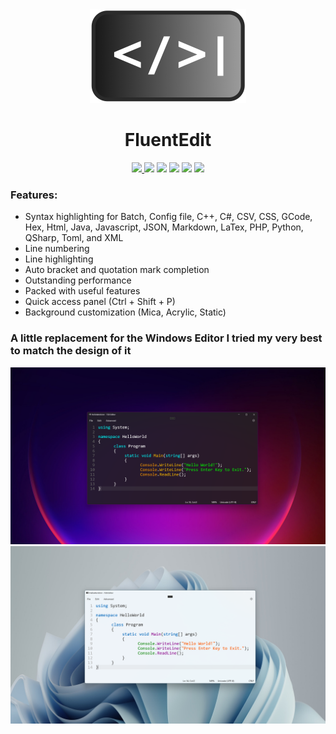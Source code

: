 <div align="center">
<img src="images/Icon1.png" height="150px" width="auto">
<h1>FluentEdit</h1>
</div>


<div align="center">
     <a href="https://www.microsoft.com/store/productId/9NWL9M9JPQ36">
         <img src="https://img.shields.io/badge/Download demo App-Microsoft%20Store-brightgreen?style=flat">
    </a>
<img src="https://img.shields.io/github/issues/FrozenAssassine/FluentEdit.svg?style=flat">
<img src="https://img.shields.io/github/issues-closed/FrozenAssassine/FluentEdit.svg">
<img src="https://img.shields.io/github/stars/FrozenAssassine/FluentEdit.svg">
<img src="https://img.shields.io/github/forks/FrozenAssassine/FluentEdit.svg">
<img src="https://img.shields.io/github/repo-size/FrozenAssassine/FluentEdit">
</div>

### Features:
- Syntax highlighting for Batch, Config file, C++, C#, CSV, CSS, GCode, Hex, Html, Java, Javascript, JSON, Markdown, LaTex, PHP, Python, QSharp, Toml, and XML
- Line numbering
- Line highlighting
- Auto bracket and quotation mark completion
- Outstanding performance
- Packed with useful features
- Quick access panel (Ctrl + Shift + P)
- Background customization (Mica, Acrylic, Static)

### A little replacement for the Windows Editor I tried my very best to match the design of it

<img src="images/DarkMode.png">
<img src="images/LightMode.png">
